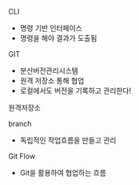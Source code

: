 CLI
- 명령 기반 인터페이스
- 명령을 해야 결과가 도출됨

GIT
- 분산버전관리시스템
- 원격 저장소 통해 협업
- 로컬에서도 버전을 기록하고 관리한다!

원격저장소

branch
- 독립적인 작업흐름을 만들고 관리

Git Flow
- Git을 활용하여 협업하는 흐름
